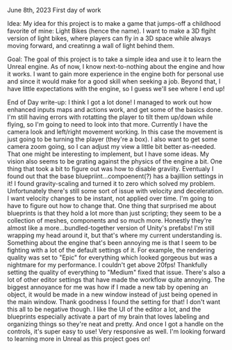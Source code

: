 June 8th, 2023
First day of work

Idea: 
	My idea for this project is to make a game that jumps-off a childhood favorite of mine: Light Bikes (hence the name). I want to make a 3D flgiht version of light bikes, where players can fly in a 3D space while always moving forward, and creatinng a wall of light behind them.
	
Goal:
	The goal of this project is to take a simple idea and use it to learn the Unreal engine. As of now, I know next-to-nothing about the engine and how it works. I want to gain more experience in the engine both for personal use and since it would make for a good skill when seeking a job. Beyond that, I have little expectations with the engine, so I guess we'll see where I end up!
	
End of Day write-up:
	I think I got a lot done! I managed to work out how enhanced inputs maps and actions work, and get some of the basics done. I'm still having errors with rotatting the player to tilt them up/down while flying, so I'm going to need to look into that more. Currently I have the camera look and left/right movement working. In this case the movement is just going to be turning the player (they're a box). I also want to get some camera zoom going, so I can adjust my view a little bit better as-needed. That one might be interesting to implement, but I have some ideas.
	My vision also seems to be grating against the physics of the engine a bit. One thing that took a bit to figure out was how to disable graviity. Eventualy I found out that the base bluepriint...compoenent(?) has a bajillion settings in it! I found gravity-scaling and turned it to zero which solved my problem. Unfortunately there's still some sort of issue with velocity and deceleration. I want velocity changes to be instant, not applied over time. I'm going to have to figure out how to change that.
	One thing that surprised me about blueprints is that they hold a lot more than just scripting; they seem to be a collection of meshes, components and so much more. Honestly they're almost like a more...bundled-together version of Unity's prefabs! I'm still wrapping my head around it, but that's where my current understanding is.
	Something about the engine that's been annoying me is that I seem to be fighting with a lot of the default settings of it. For example, the rendering quality was set to "Epic" for everything which looked gorgeous but was a nightmare for my performance. I couldn't get above 20fps! Thankfully setting the quality of everything to "Medium" fixed that issue. There's also a lot of other editor settings that have made the workflow quite annoying. The biggest annoyance for me was how if I made a new tab by opening an object, it would be made in a new window instead of just being opened in the main window. Thank goodness I found the setting for that!
	I don't want this all to be negative though. I like the UI of the editor a lot, and the blueprints especially activate a part of my brain that loves labeling and organizing things so they're neat and pretty. And once I got a handle on the controls, it's super easy to use! Very responsive as well. I'm looking forward to learning more in Unreal as this project goes on!
